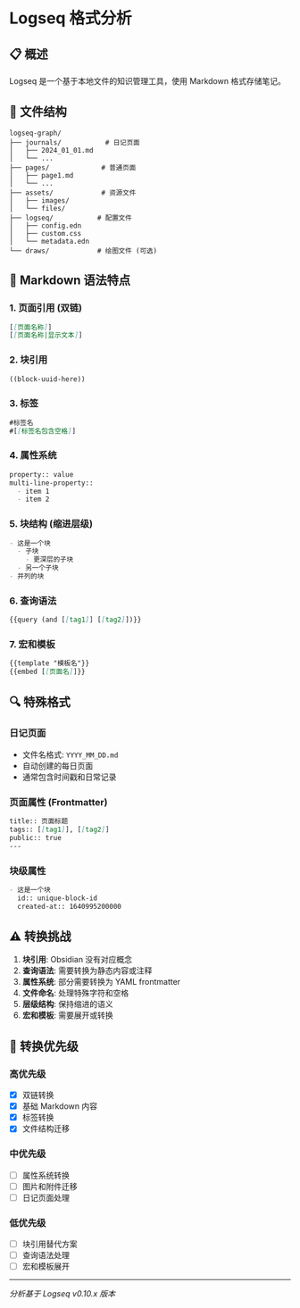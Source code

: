 # Logseq 格式分析

## 📋 概述
Logseq 是一个基于本地文件的知识管理工具，使用 Markdown 格式存储笔记。

## 📁 文件结构
```
logseq-graph/
├── journals/           # 日记页面
│   ├── 2024_01_01.md
│   └── ...
├── pages/             # 普通页面
│   ├── page1.md
│   └── ...
├── assets/            # 资源文件
│   ├── images/
│   └── files/
├── logseq/           # 配置文件
│   ├── config.edn
│   ├── custom.css
│   └── metadata.edn
└── draws/            # 绘图文件 (可选)
```

## 📝 Markdown 语法特点

### 1. 页面引用 (双链)
```markdown
[[页面名称]]
[[页面名称|显示文本]]
```

### 2. 块引用
```markdown
((block-uuid-here))
```

### 3. 标签
```markdown
#标签名
#[[标签名包含空格]]
```

### 4. 属性系统
```markdown
property:: value
multi-line-property:: 
  - item 1
  - item 2
```

### 5. 块结构 (缩进层级)
```markdown
- 这是一个块
  - 子块
    - 更深层的子块
  - 另一个子块
- 并列的块
```

### 6. 查询语法
```markdown
{{query (and [[tag1]] [[tag2]])}}
```

### 7. 宏和模板
```markdown
{{template "模板名"}}
{{embed [[页面名]]}}
```

## 🔍 特殊格式

### 日记页面
- 文件名格式: `YYYY_MM_DD.md`
- 自动创建的每日页面
- 通常包含时间戳和日常记录

### 页面属性 (Frontmatter)
```markdown
title:: 页面标题
tags:: [[tag1]], [[tag2]]
public:: true
---
```

### 块级属性
```markdown
- 这是一个块
  id:: unique-block-id
  created-at:: 1640995200000
```

## ⚠️ 转换挑战

1. **块引用**: Obsidian 没有对应概念
2. **查询语法**: 需要转换为静态内容或注释
3. **属性系统**: 部分需要转换为 YAML frontmatter
4. **文件命名**: 处理特殊字符和空格
5. **层级结构**: 保持缩进的语义
6. **宏和模板**: 需要展开或转换

## 🎯 转换优先级

### 高优先级
- [x] 双链转换
- [x] 基础 Markdown 内容
- [x] 标签转换
- [x] 文件结构迁移

### 中优先级
- [ ] 属性系统转换
- [ ] 图片和附件迁移
- [ ] 日记页面处理

### 低优先级
- [ ] 块引用替代方案
- [ ] 查询语法处理
- [ ] 宏和模板展开

---
*分析基于 Logseq v0.10.x 版本*